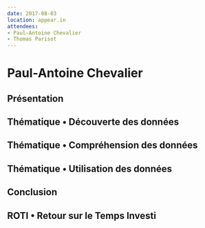 ```yaml
---
date: 2017-08-03
location: appear.in
attendees:
- Paul-Antoine Chevalier
- Thomas Parisot
---
```


# Paul-Antoine Chevalier


## Présentation

## Thématique • Découverte des données

## Thématique • Compréhension des données

## Thématique • Utilisation des données

## Conclusion

## ROTI • Retour sur le Temps Investi